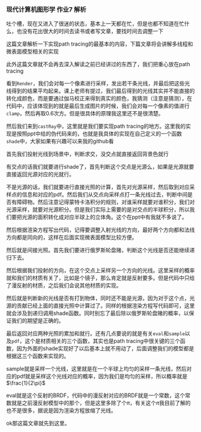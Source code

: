 ### 现代计算机图形学 作业7 解析

吐个槽，现在又进入了很迷的状态，基本上一天都在忙，但是也都不知道在忙什么，也没有花出很大的时间去读书或者写文章，要找时间去调整一下

这篇文章解析一下实现path tracing的最基本的内容，下篇文章将会讲解多线程和微表面模型相关的实现

此外这篇文章就不会再去深入解读之前已经讲过的东西了，我们把重心放在path tracing

看到`Render`，我们会对每一个像素进行采样，发出若干条光线，并最后把这些光线得到的结果平均起来。课上老师有提过，我们最后得到的光线其实并不能直接的转化成颜色，而是要通过伽马校正来得到真实的颜色，我猜测（注意是猜测），在代码中，应该体现到的就是最后生成图片的时候，我们会对每一个像素的值进行`clamp`，然后再取0.6次方。但是很具体的原理我这里还不是很清楚。

然后我们来到`castRay`中，这里就是我们要实现path tracing的地方。这里我的实现是按照ppt中给的伪代码来的，也就是我具体的实现在自己定义的一个函数`shade`中，大家如果有兴趣可以来我的github看

首先我们投射光线到场景中，判断求交，没交点就直接返回背景色就行

有交点的话我们就要进行shade了，首先判断这个交点是光源么，如果是光源就要直接返回光源对应的光就行。

不是光源的话，我们就要进行直接光照的计算，首先对光源采样，然后取到对应采样点的信息和对应的pdf。然后我们从交点向采样点打一条光线过去，判断中间是否有障碍物。然后注意记得蒙特卡洛积分的规则，对谁采样就要对谁积分，我们对光源采样，就要对光源积分。但是我们实际上需要的是对交点的半球积分，所以我们要把光源的面积转化成对应半球上的立体角。这个在ppt中有我就不多说了。

然后根据渲染方程写出代码，记得要调整入射光线的方向，最好两个方向都和法线方向都是同向的，这样在后面实现微表面模型比较方便。

然后就是间接光照。首先我们要进行俄罗斯轮盘赌，判断这个光线是否还能继续递归下去。

然后根据我们投射的方向，在这个交点上采样另一个方向的光线。这里采样的概率就和我们的材质有关了，比如是个镜子，那么肯定就是反射要多。但是代码中只给了漫反射的材质，之后我们会说其他材质的实现。

然后就是判断新的光线是否有打到物体，同时还不能是光源，因为对于这个点，光源的贡献已经上面的直接光照中计算过了。同样的根据渲染方程写代码即可，这里就会涉及到递归调用shade函数。同时别忘了最后除以俄罗斯轮盘赌的概率，以保证我们的期望是正确的。

最后返回对应两种光照的累加和就行。还有几点要说的就是有关`eval`和`sample`以及`pdf`，这个是材质相关的三个函数，其实也是path tracing中很关键的三个函数，因为外面的shade实现好了以后基本上就不用动了，后面调整我们的模型都是根据这三个函数来实现的。

sample就是采样一个光线，这里就是在一个半球上均匀的采样一条光线，然后对应的pdf就是采样这个光线对应的概率，因为我们是均匀的采样，所以概率就是$\frac{1}{2\pi}$

eval就是这个反射的BRDF，代码中的漫反射对应的BRDF就是一个常数，这个常数就是之前漫反射模型中的那个，但是这里多除了个$\pi$，有关这个$\pi$我目前了解的也不是很多，据说是因为渲染方程放缩了光线。

ok那这篇文章就先到这里。